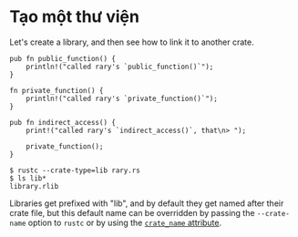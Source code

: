 # Tạo một thư viện

Let's create a library, and then see how to link it to another crate.

```rust,ignore
pub fn public_function() {
    println!("called rary's `public_function()`");
}

fn private_function() {
    println!("called rary's `private_function()`");
}

pub fn indirect_access() {
    print!("called rary's `indirect_access()`, that\n> ");

    private_function();
}
```

```shell
$ rustc --crate-type=lib rary.rs
$ ls lib*
library.rlib
```

Libraries get prefixed with "lib", and by default they get named after their
crate file, but this default name can be overridden by passing
the `--crate-name` option to `rustc` or by using the [`crate_name`
attribute][crate-name].

[crate-name]: ../attribute/crate.md

